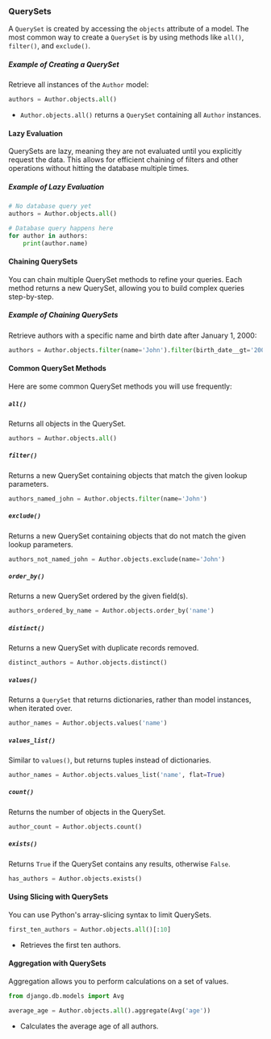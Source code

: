 ### QuerySets

A `QuerySet` is created by accessing the `objects` attribute of a model. The most common way to create a `QuerySet` is by using methods like `all()`, `filter()`, and `exclude()`.

##### Example of Creating a QuerySet

Retrieve all instances of the `Author` model:

```python
authors = Author.objects.all()
```

- `Author.objects.all()` returns a `QuerySet` containing all `Author` instances.

#### Lazy Evaluation

QuerySets are lazy, meaning they are not evaluated until you explicitly request the data. This allows for efficient chaining of filters and other operations without hitting the database multiple times.

##### Example of Lazy Evaluation

```python
# No database query yet
authors = Author.objects.all()

# Database query happens here
for author in authors:
    print(author.name)
```

#### Chaining QuerySets

You can chain multiple QuerySet methods to refine your queries. Each method returns a new QuerySet, allowing you to build complex queries step-by-step.

##### Example of Chaining QuerySets

Retrieve authors with a specific name and birth date after January 1, 2000:

```python
authors = Author.objects.filter(name='John').filter(birth_date__gt='2000-01-01')
```

#### Common QuerySet Methods

Here are some common QuerySet methods you will use frequently:

##### `all()`

Returns all objects in the QuerySet.

```python
authors = Author.objects.all()
```

##### `filter()`

Returns a new QuerySet containing objects that match the given lookup parameters.

```python
authors_named_john = Author.objects.filter(name='John')
```

##### `exclude()`

Returns a new QuerySet containing objects that do not match the given lookup parameters.

```python
authors_not_named_john = Author.objects.exclude(name='John')
```

##### `order_by()`

Returns a new QuerySet ordered by the given field(s).

```python
authors_ordered_by_name = Author.objects.order_by('name')
```

##### `distinct()`

Returns a new QuerySet with duplicate records removed.

```python
distinct_authors = Author.objects.distinct()
```

##### `values()`

Returns a `QuerySet` that returns dictionaries, rather than model instances, when iterated over.

```python
author_names = Author.objects.values('name')
```

##### `values_list()`

Similar to `values()`, but returns tuples instead of dictionaries.

```python
author_names = Author.objects.values_list('name', flat=True)
```

##### `count()`

Returns the number of objects in the QuerySet.

```python
author_count = Author.objects.count()
```

##### `exists()`

Returns `True` if the QuerySet contains any results, otherwise `False`.

```python
has_authors = Author.objects.exists()
```

#### Using Slicing with QuerySets

You can use Python's array-slicing syntax to limit QuerySets.

```python
first_ten_authors = Author.objects.all()[:10]
```

- Retrieves the first ten authors.

#### Aggregation with QuerySets

Aggregation allows you to perform calculations on a set of values.

```python
from django.db.models import Avg

average_age = Author.objects.all().aggregate(Avg('age'))
```

- Calculates the average age of all authors.
